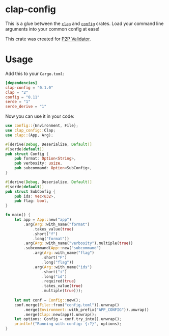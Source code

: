 # clap-config

This is a glue between the [`clap`][1] and [`config`][2] crates.
Load your command line arguments into your common config at ease!

This crate was created for [P2P Validator](https://p2p.org).

# Usage

Add this to your `Cargo.toml`:

```toml
[dependencies]
clap-config = "0.1.0"
clap = "2"
config = "0.11"
serde = "1"
serde_derive = "1"
```

Now you can use it in your code:

```rust
use config::{Environment, File};
use clap_config::Clap;
use clap::{App, Arg};

#[derive(Debug, Deserialize, Default)]
#[serde(default)]
pub struct Config {
    pub format: Option<String>,
    pub verbosity: usize,
    pub subcommand: Option<SubConfig>,
}

#[derive(Debug, Deserialize, Default)]
#[serde(default)]
pub struct SubConfig {
    pub ids: Vec<u32>,
    pub flag: bool,
}

fn main() {
    let app = App::new("app")
        .arg(Arg::with_name("format")
            .takes_value(true)
            .short("f")
            .long("format"))
        .arg(Arg::with_name("verbosity").multiple(true))
        .subcommand(App::new("subcommand")
            .arg(Arg::with_name("flag")
                .short("F")
                .long("flag"))
            .arg(Arg::with_name("ids")
                .short("i")
                .long("id")
                .required(true)
                .takes_value(true)
                .multiple(true)));
    
    let mut conf = Config::new();
    conf.merge(File::from("config.toml")).unwrap()
        .merge(Environment::with_prefix("APP_CONFIG")).unwrap()
        .merge(Clap::new(app)).unwrap();
    let options: Config = conf.try_into().unwrap();
    println!("Running with config: {:?}", options);
}
```


[1]: https://github.com/clap-rs/clap
[2]: https://github.com/mehcode/config-rs
